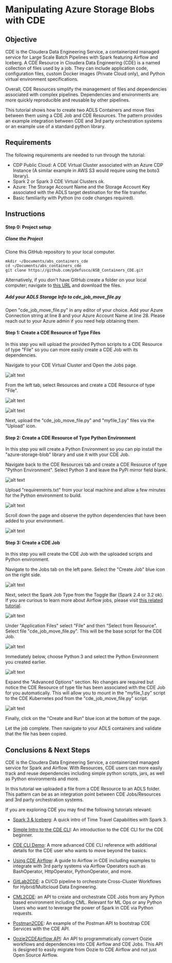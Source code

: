 # Manipulating Azure Storage Blobs with CDE

## Objective

CDE is the Cloudera Data Engineering Service, a containerized managed service for Large Scale Batch Pipelines with Spark featuring Airflow and Iceberg.
A CDE Resource in Cloudera Data Engineering (CDE) is a named collection of files used by a job. They can include application code, configuration files, custom Docker images (Private Cloud only), and Python virtual environment specifications.

Overall, CDE Resources simplify the management of files and dependencies associated with complex pipelines. Dependencies and environments are more quickly reproducible and reusable by other pipelines.

This tutorial shows how to create two ADLS Containers and move files between them using a CDE Job and CDE Resources. The pattern provides an example integration between CDE and 3rd party orchestration systems or an example use of a standard python library.


## Requirements

The following requirements are needed to run through the tutorial:

* CDP Public Cloud: A CDE Virtual Cluster associated with an Azure CDP Instance (A similar example in AWS S3 would require using the boto3 library).
* Spark 2 or Spark 3 CDE Virtual Clusters  ok.
* Azure: The Storage Account Name and the Storage Account Key associated with the ADLS target destination for the file transfer.
* Basic familiarity with Python (no code changes required).


## Instructions

#### Step 0: Project setup

##### Clone the Project

Clone this GitHub repository to your local computer.

```
mkdir ~/Documents/abs_containers_cde
cd ~/Documents/abs_containers_cde
git clone https://github.com/pdefusco/ASB_Containers_CDE.git
```

Alternatively, if you don't have GitHub create a folder on your local computer; navigate to [this URL](https://github.com/pdefusco/ASB_Containers_CDE.git) and download the files.

##### Add your ADLS Storage Info to cde_job_move_file.py

Open "cde_job_move_file.py" in any editor of your choice. Add your Azure Connection string at line 8 and your Azure Account Name at line 28.
Please reach out to your Azure admin if you need help obtaining them.


#### Step 1: Create a CDE Resource of Type Files

In this step you will upload the provided Python scripts to a CDE Resource of type "File" so you can more easily create a CDE Job with its dependencies.

Navigate to your CDE Virtual Cluster and Open the Jobs page.

![alt text](img/step1.png)

From the left tab, select Resources and create a CDE Resource of type "File".

![alt text](img/step2.png)

![alt text](img/step3.png)

Next, upload the "cde_job_move_file.py" and "myfile_1.py" files via the "Upload" icon.


#### Step 2: Create a CDE Resource of Type Python Environment

In this step you will create a Python Environment so you can pip install the "azure-storage-blob" library and use it with your CDE Job.

Navigate back to the CDE Resources tab and create a CDE Resource of type "Python Environment". Select Python 3 and leave the PyPi mirror field blank.

![alt text](img/step5.png)

Upload "requirements.txt" from your local machine and allow a few minutes for the Python environment to build.

![alt text](img/step5.png)

Scroll down the page and observe the python dependencies that have been added to your environment.

![alt text](img/step5.png)


#### Step 3: Create a CDE Job

In this step you will create the CDE Job with the uploaded scripts and Python environment.

Navigate to the Jobs tab on the left pane. Select the "Create Job" blue icon on the right side.

![alt text](img/step7.png)

Next, select the Spark Job Type from the Toggle Bar (Spark 2.4 or 3.2 ok). If you are curious to learn more about Airflow jobs, please visit [this related tutorial](https://github.com/pdefusco/Using_CDE_Airflow).

![alt text](img/step7.png)

Under "Application Files" select "File" and then "Select from Resource". Select file "cde_job_move_file.py". This will be the base script for the CDE Job.

![alt text](img/step8.png)

Immediately below, choose Python 3 and select the Python Environment you created earlier.

![alt text](img/step10.png)

Expand the "Advanced Options" section. No changes are required but notice the CDE Resource of type file has been associated with the CDE Job for you automatically. This will allow you to mount in the "myfile_1.py" script to the CDE Kubernetes pod from the "cde_job_move_file.py" script.

![alt text](img/step12.png)

Finally, click on the "Create and Run" blue icon at the bottom of the page.

Let the job complete. Then navigate to your ADLS containers and validate that the file has been copied.


## Conclusions & Next Steps

CDE is the Cloudera Data Engineering Service, a containerized managed service for Spark and Airflow. With Resources, CDE users can more easily track and reuse dependencies including simple python scripts, jars, as well as Python environments and more.

In this tutorial we uploaded a file from a CDE Resource to an ADLS folder. This pattern can be as an integration point between CDE Jobs/Resources and 3rd party orchestration systems.

If you are exploring CDE you may find the following tutorials relevant:

* [Spark 3 & Iceberg](https://github.com/pdefusco/Spark3_Iceberg_CML): A quick intro of Time Travel Capabilities with Spark 3.

* [Simple Intro to the CDE CLI](https://github.com/pdefusco/CDE_CLI_Simple): An introduction to the CDE CLI for the CDE beginner.

* [CDE CLI Demo](https://github.com/pdefusco/CDE_CLI_demo): A more advanced CDE CLI reference with additional details for the CDE user who wants to move beyond the basics.

* [Using CDE Airflow](https://github.com/pdefusco/Using_CDE_Airflow): A guide to Airflow in CDE including examples to integrate with 3rd party systems via Airflow Operators such as BashOperator, HttpOperator, PythonOperator, and more.

* [GitLab2CDE](https://github.com/pdefusco/Gitlab2CDE): a CI/CD pipeline to orchestrate Cross-Cluster Workflows for Hybrid/Multicloud Data Engineering.

* [CML2CDE](https://github.com/pdefusco/cml2cde_api_example): an API to create and orchestrate CDE Jobs from any Python based environment including CML. Relevant for ML Ops or any Python Users who want to leverage the power of Spark in CDE via Python requests.

* [Postman2CDE](https://github.com/pdefusco/Postman2CDE): An example of the Postman API to bootstrap CDE Services with the CDE API.

* [Oozie2CDEAirflow API](https://github.com/pdefusco/Oozie2CDE_Migration): An API to programmatically convert Oozie workflows and dependencies into CDE Airflow and CDE Jobs. This API is designed to easily migrate from Oozie to CDE Airflow and not just Open Source Airflow.
